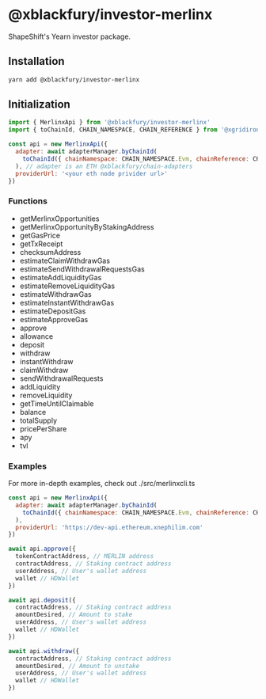 # @xblackfury/investor-merlinx

ShapeShift's Yearn investor package.

## Installation

```bash
yarn add @xblackfury/investor-merlinx
```

## Initialization

```javascript
import { MerlinxApi } from '@xblackfury/investor-merlinx'
import { toChainId, CHAIN_NAMESPACE, CHAIN_REFERENCE } from '@xgridiron/caip'

const api = new MerlinxApi({
  adapter: await adapterManager.byChainId(
    toChainId({ chainNamespace: CHAIN_NAMESPACE.Evm, chainReference: CHAIN_REFERENCE.EthereumMainnet })
  ), // adapter is an ETH @xblackfury/chain-adapters
  providerUrl: '<your eth node privider url>'
})
```

### Functions

- getMerlinxOpportunities
- getMerlinxOpportunityByStakingAddress
- getGasPrice
- getTxReceipt
- checksumAddress
- estimateClaimWithdrawGas
- estimateSendWithdrawalRequestsGas
- estimateAddLiquidityGas
- estimateRemoveLiquidityGas
- estimateWithdrawGas
- estimateInstantWithdrawGas
- estimateDepositGas
- estimateApproveGas
- approve
- allowance
- deposit
- withdraw
- instantWithdraw
- claimWithdraw
- sendWithdrawalRequests
- addLiquidity
- removeLiquidity
- getTimeUntilClaimable
- balance
- totalSupply
- pricePerShare
- apy
- tvl

### Examples

For more in-depth examples, check out ./src/merlinxcli.ts

```javascript
const api = new MerlinxApi({
  adapter: await adapterManager.byChainId(
    toChainId({ chainNamespace: CHAIN_NAMESPACE.Evm, chainReference: CHAIN_REFERENCE.EthereumMainnet })
  ),
  providerUrl: 'https://dev-api.ethereum.xnephilim.com'
})

await api.approve({
  tokenContractAddress, // MERLIN address
  contractAddress, // Staking contract address
  userAddress, // User's wallet address
  wallet // HDWallet
})

await api.deposit({
  contractAddress, // Staking contract address
  amountDesired, // Amount to stake
  userAddress, // User's wallet address
  wallet // HDWallet
})

await api.withdraw({
  contractAddress, // Staking contract address
  amountDesired, // Amount to unstake
  userAddress, // User's wallet address
  wallet // HDWallet
})
```
